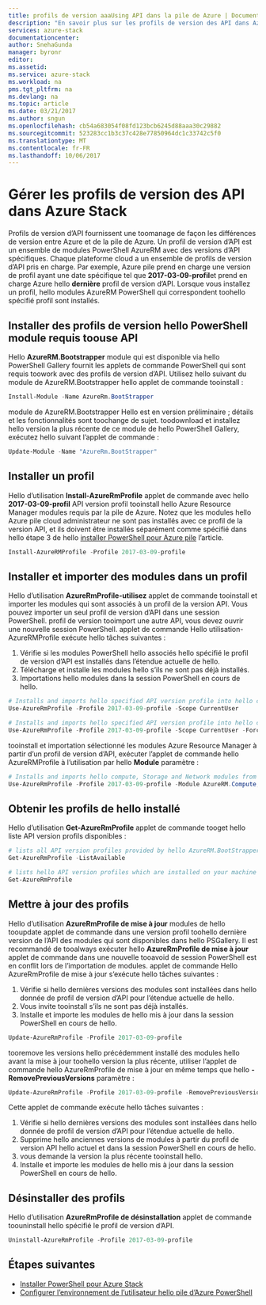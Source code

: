 ```yaml
---
title: profils de version aaaUsing API dans la pile de Azure | Documents Microsoft
description: "En savoir plus sur les profils de version des API dans Azure Stack."
services: azure-stack
documentationcenter: 
author: SnehaGunda
manager: byronr
editor: 
ms.assetid: 
ms.service: azure-stack
ms.workload: na
pms.tgt_pltfrm: na
ms.devlang: na
ms.topic: article
ms.date: 03/21/2017
ms.author: sngun
ms.openlocfilehash: cb54a683054f08fd123bcb6245d88aaa30c29882
ms.sourcegitcommit: 523283cc1b3c37c428e77850964dc1c33742c5f0
ms.translationtype: MT
ms.contentlocale: fr-FR
ms.lasthandoff: 10/06/2017
---
```

# <a name="manage-api-version-profiles-in-azure-stack"></a>Gérer les profils de version des API dans Azure Stack

Profils de version d’API fournissent une toomanage de façon les différences de version entre Azure et de la pile de Azure. Un profil de version d’API est un ensemble de modules PowerShell AzureRM avec des versions d’API spécifiques. Chaque plateforme cloud a un ensemble de profils de version d’API pris en charge. Par exemple, Azure pile prend en charge une version de profil ayant une date spécifique tel que **2017-03-09-profil**et prend en charge Azure hello **dernière** profil de version d’API. Lorsque vous installez un profil, hello modules AzureRM PowerShell qui correspondent toohello spécifié profil sont installés.

## <a name="install-hello-powershell-module-required-toouse-api-version-profiles"></a>Installer des profils de version hello PowerShell module requis toouse API

Hello **AzureRM.Bootstrapper** module qui est disponible via hello PowerShell Gallery fournit les applets de commande PowerShell qui sont requis toowork avec des profils de version d’API. Utilisez hello suivant du module de AzureRM.Bootstrapper hello applet de commande tooinstall :

```PowerShell
Install-Module -Name AzureRm.BootStrapper
```
module de AzureRM.Bootstrapper Hello est en version préliminaire ; détails et les fonctionnalités sont toochange de sujet. toodownload et installez hello version la plus récente de ce module de hello PowerShell Gallery, exécutez hello suivant l’applet de commande :

```PowerShell
Update-Module -Name "AzureRm.BootStrapper"
```

## <a name="install-a-profile"></a>Installer un profil

Hello d’utilisation **Install-AzureRmProfile** applet de commande avec hello **2017-03-09-profil** API version profil tooinstall hello Azure Resource Manager modules requis par la pile de Azure. Notez que les modules hello Azure pile cloud administrateur ne sont pas installés avec ce profil de la version API, et ils doivent être installés séparément comme spécifié dans hello étape 3 de hello [installer PowerShell pour Azure pile](azure-stack-powershell-install.md) l’article.

```PowerShell 
Install-AzureRMProfile -Profile 2017-03-09-profile
```
## <a name="install-and-import-modules-in-a-profile"></a>Installer et importer des modules dans un profil

Hello d’utilisation **AzureRmProfile-utilisez** applet de commande tooinstall et importer les modules qui sont associés à un profil de la version API. Vous pouvez importer un seul profil de version d’API dans une session PowerShell. profil de version tooimport une autre API, vous devez ouvrir une nouvelle session PowerShell. applet de commande Hello utilisation-AzureRMProfile exécute hello tâches suivantes :  
1. Vérifie si les modules PowerShell hello associés hello spécifié le profil de version d’API est installés dans l’étendue actuelle de hello.  
2. Télécharge et installe les modules hello s’ils ne sont pas déjà installés.   
3. Importations hello modules dans la session PowerShell en cours de hello. 

```PowerShell
# Installs and imports hello specified API version profile into hello current PowerShell session.
Use-AzureRmProfile -Profile 2017-03-09-profile -Scope CurrentUser

# Installs and imports hello specified API version profile into hello current PowerShell session without any prompts
Use-AzureRmProfile -Profile 2017-03-09-profile -Scope CurrentUser -Force
```

tooinstall et importation sélectionné les modules Azure Resource Manager à partir d’un profil de version d’API, exécuter l’applet de commande hello AzureRMProfile à l’utilisation par hello **Module** paramètre :

```PowerShell
# Installs and imports hello compute, Storage and Network modules from hello specified API version profile into your current PowerShell session.
Use-AzureRmProfile -Profile 2017-03-09-profile -Module AzureRM.Compute, AzureRM.Storage, AzureRM.Network
```

## <a name="get-hello-installed-profiles"></a>Obtenir les profils de hello installé

Hello d’utilisation **Get-AzureRmProfile** applet de commande tooget hello liste API version profils disponibles : 

```PowerShell
# lists all API version profiles provided by hello AzureRM.BootStrapper module.
Get-AzureRmProfile -ListAvailable 

# lists hello API version profiles which are installed on your machine
Get-AzureRmProfile
```
## <a name="update-profiles"></a>Mettre à jour des profils

Hello d’utilisation **AzureRmProfile de mise à jour** modules de hello tooupdate applet de commande dans une version profil toohello dernière version de l’API des modules qui sont disponibles dans hello PSGallery. Il est recommandé de tooalways exécuter hello **AzureRmProfile de mise à jour** applet de commande dans une nouvelle tooavoid de session PowerShell est en conflit lors de l’importation de modules. applet de commande Hello AzureRmProfile de mise à jour s’exécute hello tâches suivantes :

1. Vérifie si hello dernières versions des modules sont installées dans hello donnée de profil de version d’API pour l’étendue actuelle de hello.  
2. Vous invite tooinstall s’ils ne sont pas déjà installés.  
3. Installe et importe les modules de hello mis à jour dans la session PowerShell en cours de hello.  

```PowerShell
Update-AzureRmProfile -Profile 2017-03-09-profile
```

tooremove les versions hello précédemment installé des modules hello avant la mise à jour toohello version la plus récente, utiliser l’applet de commande hello AzureRmProfile de mise à jour en même temps que hello **- RemovePreviousVersions** paramètre :

```PowerShell 
Update-AzureRmProfile -Profile 2017-03-09-profile -RemovePreviousVersions
```

Cette applet de commande exécute hello tâches suivantes :  

1. Vérifie si hello dernières versions des modules sont installées dans hello donnée de profil de version d’API pour l’étendue actuelle de hello.  
2. Supprime hello anciennes versions de modules à partir du profil de version API hello actuel et dans la session PowerShell en cours de hello.  
4. vous demande la version la plus récente tooinstall hello.  
5. Installe et importe les modules de hello mis à jour dans la session PowerShell en cours de hello.  
 
## <a name="uninstall-profiles"></a>Désinstaller des profils

Hello d’utilisation **AzureRmProfile de désinstallation** applet de commande toouninstall hello spécifié le profil de version d’API.

```PowerShell 
Uninstall-AzureRmProfile -Profile 2017-03-09-profile
```

## <a name="next-steps"></a>Étapes suivantes
* [Installer PowerShell pour Azure Stack](azure-stack-powershell-install.md)
* [Configurer l’environnement de l’utilisateur hello pile d’Azure PowerShell](azure-stack-powershell-configure-user.md)  
